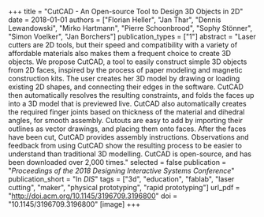 +++
title = "CutCAD - An Open-source Tool to Design 3D Objects in 2D"
date = 2018-01-01
authors = ["Florian Heller", "Jan Thar", "Dennis Lewandowski", "Mirko Hartmann", "Pierre Schoonbrood", "Sophy Stönner", "Simon Voelker", "Jan Borchers"]
publication_types = ["1"]
abstract = "Laser cutters are 2D tools, but their speed and compatibility with a variety of affordable materials also makes them a frequent choice to create 3D objects. We propose CutCAD, a tool to easily construct simple 3D objects from 2D faces, inspired by the process of paper modeling and magnetic construction kits. The user creates her 3D model by drawing or loading existing 2D shapes, and connecting their edges in the software. CutCAD then automatically resolves the resulting constraints, and folds the faces up into a 3D model that is previewed live. CutCAD also automatically creates the required finger joints based on thickness of the material and dihedral angles, for smooth assembly. Cutouts are easy to add by importing their outlines as vector drawings, and placing them onto faces. After the faces have been cut, CutCAD provides assembly instructions. Observations and feedback from using CutCAD show the resulting process to be easier to understand than traditional 3D modelling. CutCAD is open-source, and has been downloaded over 2,000 times."
selected = false
publication = "*Proceedings of the 2018 Designing Interactive Systems Conference*"
publication_short = "In *DIS*"
tags = ["3d", "education", "fablab", "laser cutting", "maker", "physical prototyping", "rapid prototyping"]
url_pdf = "http://doi.acm.org/10.1145/3196709.3196800"
doi = "10.1145/3196709.3196800"
[image]
+++

